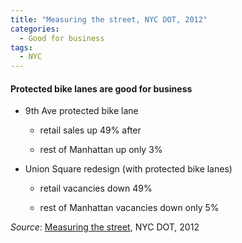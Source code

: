 ```yaml
---
title: "Measuring the street, NYC DOT, 2012"
categories:
  - Good for business
tags:
  - NYC
---
```


#### Protected bike lanes are good for business
* 9th Ave protected bike lane

  * retail sales up 49% after 

  * rest of Manhattan up only 3%

* Union Square redesign (with protected bike lanes)

  * retail vacancies down 49%

   * rest of Manhattan vacancies down only 5%

_Source_: [Measuring the street](/images/research/2012-10-measuring-the-street.pdf), NYC DOT, 2012